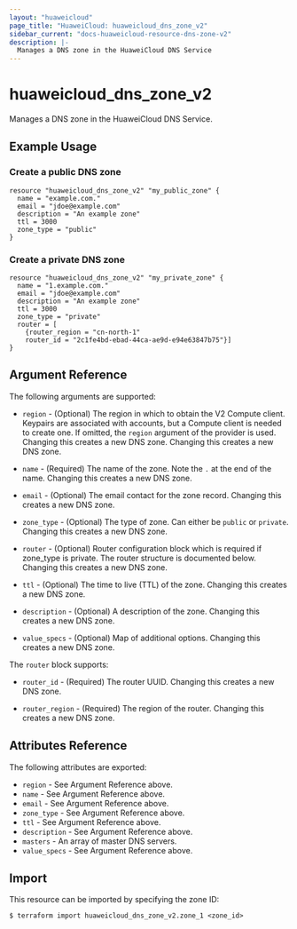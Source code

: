 ```yaml
---
layout: "huaweicloud"
page_title: "HuaweiCloud: huaweicloud_dns_zone_v2"
sidebar_current: "docs-huaweicloud-resource-dns-zone-v2"
description: |-
  Manages a DNS zone in the HuaweiCloud DNS Service
---
```


# huaweicloud\_dns\_zone_v2

Manages a DNS zone in the HuaweiCloud DNS Service.

## Example Usage

### Create a public DNS zone

```hcl
resource "huaweicloud_dns_zone_v2" "my_public_zone" {
  name = "example.com."
  email = "jdoe@example.com"
  description = "An example zone"
  ttl = 3000
  zone_type = "public"
}
```

### Create a private DNS zone

```hcl
resource "huaweicloud_dns_zone_v2" "my_private_zone" {
  name = "1.example.com."
  email = "jdoe@example.com"
  description = "An example zone"
  ttl = 3000
  zone_type = "private"
  router = [
    {router_region = "cn-north-1"
    router_id = "2c1fe4bd-ebad-44ca-ae9d-e94e63847b75"}]
}
```

## Argument Reference

The following arguments are supported:

* `region` - (Optional) The region in which to obtain the V2 Compute client.
    Keypairs are associated with accounts, but a Compute client is needed to
    create one. If omitted, the `region` argument of the provider is used.
    Changing this creates a new DNS zone. Changing this creates a new DNS zone.

* `name` - (Required) The name of the zone. Note the `.` at the end of the name.
  Changing this creates a new DNS zone.

* `email` - (Optional) The email contact for the zone record.
  Changing this creates a new DNS zone.

* `zone_type` - (Optional) The type of zone. Can either be `public` or `private`.
  Changing this creates a new DNS zone.

* `router` - (Optional) Router configuration block which is required if zone_type is private.
  The router structure is documented below.  Changing this creates a new DNS zone.

* `ttl` - (Optional) The time to live (TTL) of the zone. Changing this creates a new DNS zone.

* `description` - (Optional) A description of the zone. Changing this creates a new DNS zone.

* `value_specs` - (Optional) Map of additional options. Changing this creates a
  new DNS zone.

The `router` block supports:

* `router_id` - (Required) The router UUID. Changing this creates a new DNS zone.

* `router_region` - (Required) The region of the router. Changing this creates a new DNS zone.

## Attributes Reference

The following attributes are exported:

* `region` - See Argument Reference above.
* `name` - See Argument Reference above.
* `email` - See Argument Reference above.
* `zone_type` - See Argument Reference above.
* `ttl` - See Argument Reference above.
* `description` - See Argument Reference above.
* `masters` - An array of master DNS servers.
* `value_specs` - See Argument Reference above.

## Import

This resource can be imported by specifying the zone ID:

```
$ terraform import huaweicloud_dns_zone_v2.zone_1 <zone_id>
```
